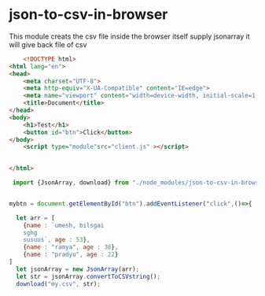 # json-to-csv-in-browser

This module creats the csv file inside the browser itself 
supply jsonarray it will give back file of csv

```html
    <!DOCTYPE html>
<html lang="en">
<head>
    <meta charset="UTF-8">
    <meta http-equiv="X-UA-Compatible" content="IE=edge">
    <meta name="viewport" content="width=device-width, initial-scale=1.0">
    <title>Document</title>
</head>
<body>
    <h1>Test</h1>
    <button id="btn">Click</button>
</body>
    <script type="module"src="client.js" ></script>

    
</html>

```

```javascript
 import {JsonArray, download} from "./node_modules/json-to-csv-in-browser/lib/index.js"


mybtn = document.getElementById("btn").addEventListener("click",()=>{

  let arr = [
    {name : `umesh, bilsgai
    sghg 
    susuus`, age : 53},
    {name : "ramya", age : 38},
    {name : "pradyu", age : 22}
]
  let jsonArray = new JsonArray(arr);
  let str = jsonArray.convertToCSVstring();
  download("my.csv", str);

```